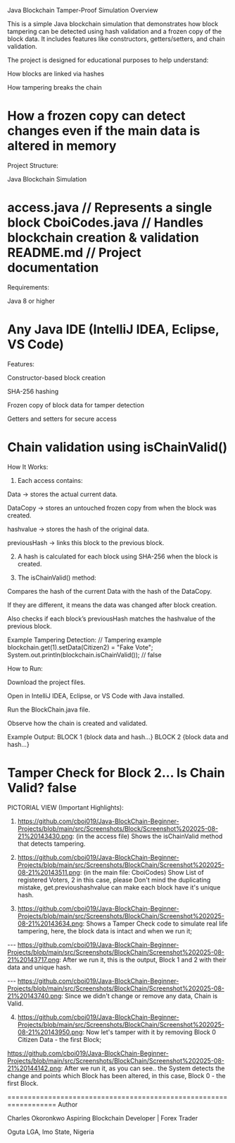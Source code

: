 Java Blockchain Tamper-Proof Simulation
Overview

This is a simple Java blockchain simulation that demonstrates how block tampering can be detected using hash validation and a frozen copy of the block data.
It includes features like constructors, getters/setters, and chain validation.

The project is designed for educational purposes to help understand:

How blocks are linked via hashes

How tampering breaks the chain

How a frozen copy can detect changes even if the main data is altered in memory
==================================================================
Project Structure:

Java Blockchain Simulation

 access.java       // Represents a single block
 CboiCodes.java  // Handles blockchain creation & validation
 README.md        // Project documentation
==================================================================
Requirements:

Java 8 or higher

Any Java IDE (IntelliJ IDEA, Eclipse, VS Code)
==================================================================
Features:

Constructor-based block creation

SHA-256 hashing

Frozen copy of block data for tamper detection

Getters and setters for secure access

Chain validation using isChainValid()
==================================================================
How It Works:
1. Each access contains:

Data → stores the actual current data.

DataCopy → stores an untouched frozen copy from when the block was created.

hashvalue → stores the hash of the original data.

previousHash → links this block to the previous block.

2. A hash is calculated for each block using SHA-256 when the block is created.

3. The isChainValid() method:

Compares the hash of the current Data with the hash of the DataCopy.

If they are different, it means the data was changed after block creation.

Also checks if each block’s previousHash matches the hashvalue of the previous block.

Example Tampering Detection:
// Tampering example
blockchain.get(1).setData(Citizen2) = "Fake Vote";
System.out.println(blockchain.isChainValid()); // false

How to Run:

Download the project files.

Open in IntelliJ IDEA, Eclipse, or VS Code with Java installed.

Run the BlockChain.java file.

Observe how the chain is created and validated.

Example Output:
BLOCK 1
{block data and hash...}
BLOCK 2
{block data and hash...}

Tamper Check for Block 2...
Is Chain Valid? false
==================================================================
PICTORIAL VIEW (Important Highlights):
1. https://github.com/cboi019/Java-BlockChain-Beginner-Projects/blob/main/src/Screenshots/Block/Screenshot%202025-08-21%20143430.png: (in the access file) Shows the isChainValid method that detects tampering.

2. https://github.com/cboi019/Java-BlockChain-Beginner-Projects/blob/main/src/Screenshots/BlockChain/Screenshot%202025-08-21%20143511.png: (in the main file: CboiCodes) Show List of registered Voters, 2 in this case, please Don't mind the duplicating mistake, get.previoushashvalue can make each block have it's unique hash.

3. https://github.com/cboi019/Java-BlockChain-Beginner-Projects/blob/main/src/Screenshots/BlockChain/Screenshot%202025-08-21%20143634.png: Shows a Tamper Check code to simulate real life tampering, here, the block data is intact and when we run it;

--- https://github.com/cboi019/Java-BlockChain-Beginner-Projects/blob/main/src/Screenshots/BlockChain/Screenshot%202025-08-21%20143717.png: After we run it, this is the output, Block 1 and 2 with their data and unique hash. 

--- https://github.com/cboi019/Java-BlockChain-Beginner-Projects/blob/main/src/Screenshots/BlockChain/Screenshot%202025-08-21%20143740.png: Since we didn't change or remove any data, Chain is Valid.

4. https://github.com/cboi019/Java-BlockChain-Beginner-Projects/blob/main/src/Screenshots/BlockChain/Screenshot%202025-08-21%20143950.png: Now let's tamper with it by removing Block 0 Citizen Data - the first Block;

https://github.com/cboi019/Java-BlockChain-Beginner-Projects/blob/main/src/Screenshots/BlockChain/Screenshot%202025-08-21%20144142.png: After we run it, as you can see.. the System detects the change and points which Block has been altered, in this case, Block 0 - the first Block.

==================================================================
Author

Charles Okoronkwo
Aspiring Blockchain Developer | Forex Trader


Oguta LGA, Imo State, Nigeria
